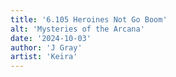```yaml
---
title: '6.105 Heroines Not Go Boom'
alt: 'Mysteries of the Arcana'
date: '2024-10-03'
author: 'J Gray'
artist: 'Keira'
---
```

